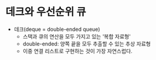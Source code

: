 # 데크와 우선순위 큐
- 데크(deque = double-ended queue)
    - 스택과 큐의 연산을 모두 가지고 있는 '복합 자료형'
    - double-ended: 양쪽 끝을 모두 추출할 수 있는 추상 자료형
    - 이중 연결 리스트로 구현하는 것이 가장 자연스럽다.
